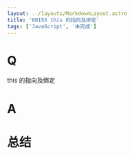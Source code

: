 ```yaml
---
layout: ../layouts/MarkdownLayout.astro
title: '00155 this 的指向及绑定'
tags: ['JavaScript', '未完成']
---
```


# Q

this 的指向及绑定

# A



# 总结



<script>
  function func() {

  }
  
</script>
